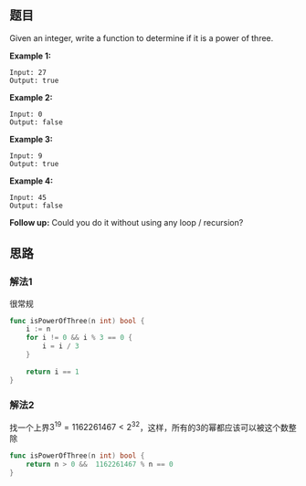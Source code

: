 ## 题目

Given an integer, write a function to determine if it is a power of three.

**Example 1:**

```
Input: 27
Output: true
```

**Example 2:**

```
Input: 0
Output: false
```

**Example 3:**

```
Input: 9
Output: true
```

**Example 4:**

```
Input: 45
Output: false
```

**Follow up:**
Could you do it without using any loop / recursion?

## 思路

### 解法1

很常规

```go
func isPowerOfThree(n int) bool {
    i := n
    for i != 0 && i % 3 == 0 {
        i = i / 3
    } 
    
    return i == 1
}
```

### 解法2

找一个上界$3^{19} = 1162261467 < 2^{32}$，这样，所有的3的幂都应该可以被这个数整除

```go
func isPowerOfThree(n int) bool {
    return n > 0 &&  1162261467 % n == 0
}
```


